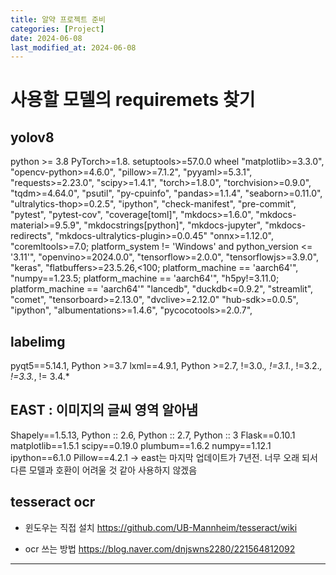 ```yaml
---
title: 알약 프로젝트 준비
categories: [Project] 
date: 2024-06-08
last_modified_at: 2024-06-08
---
```


# 사용할 모델의 requiremets 찾기
## yolov8
python >= 3.8
PyTorch>=1.8.
setuptools>=57.0.0
wheel
"matplotlib>=3.3.0",
"opencv-python>=4.6.0",
"pillow>=7.1.2",
"pyyaml>=5.3.1",
"requests>=2.23.0",
"scipy>=1.4.1",
"torch>=1.8.0",
"torchvision>=0.9.0",
"tqdm>=4.64.0",
"psutil",
"py-cpuinfo",
"pandas>=1.1.4",
"seaborn>=0.11.0",
"ultralytics-thop>=0.2.5",
"ipython",
"check-manifest",
"pre-commit",
"pytest",
"pytest-cov",
"coverage[toml]",
"mkdocs>=1.6.0",
"mkdocs-material>=9.5.9",
"mkdocstrings[python]",
"mkdocs-jupyter",
"mkdocs-redirects",
"mkdocs-ultralytics-plugin>=0.0.45"
"onnx>=1.12.0",
"coremltools>=7.0; platform_system != 'Windows' and python_version <= '3.11'",
"openvino>=2024.0.0",
"tensorflow>=2.0.0",
"tensorflowjs>=3.9.0",
"keras",
"flatbuffers>=23.5.26,<100; platform_machine == 'aarch64'",
"numpy==1.23.5; platform_machine == 'aarch64'",
"h5py!=3.11.0; platform_machine == 'aarch64'"
"lancedb",
"duckdb<=0.9.2",
"streamlit",
"comet",
"tensorboard>=2.13.0",
"dvclive>=2.12.0"
"hub-sdk>=0.0.5",
"ipython",
"albumentations>=1.4.6",
"pycocotools>=2.0.7",


## labelimg
pyqt5==5.14.1,  Python >=3.7
lxml==4.9.1, Python >=2.7, !=3.0.*, !=3.1.*, !=3.2.*, !=3.3.*, != 3.4.*


## EAST : 이미지의 글씨 영역 알아냄
Shapely==1.5.13, Python :: 2.6, Python :: 2.7, Python :: 3
Flask==0.10.1
matplotlib==1.5.1
scipy==0.19.0
plumbum==1.6.2
numpy==1.12.1
ipython==6.1.0
Pillow==4.2.1
-> east는 마지막 업데이트가 7년전. 너무 오래 되서 다른 모델과 호환이 어려울 것 같아 사용하지 않겠음


## tesseract ocr
* 윈도우는 직접 설치
https://github.com/UB-Mannheim/tesseract/wiki

* ocr 쓰는 방법
https://blog.naver.com/dnjswns2280/221564812092

























---